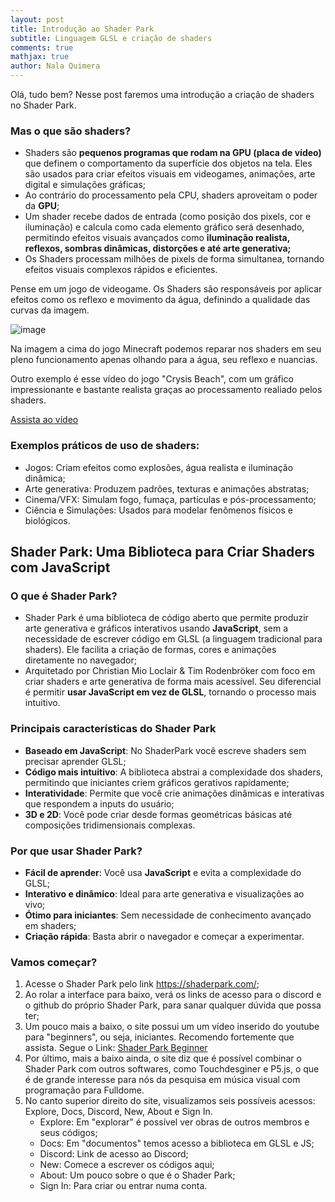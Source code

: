 ```yaml
---
layout: post
title: Introdução ao Shader Park
subtitle: Linguagem GLSL e criação de shaders
comments: true
mathjax: true
author: Nala Quimera 
---
```


Olá, tudo bem? Nesse post faremos uma introdução a criação de shaders no Shader Park. 

### Mas o que são shaders? 
- Shaders são **pequenos programas que rodam na GPU (placa de vídeo)** que definem o comportamento da superfície dos objetos na tela. Eles são usados para criar efeitos visuais em videogames, animações, arte digital e simulações gráficas;
- Ao contrário do processamento pela CPU, shaders aproveitam o poder da **GPU**;
- Um shader recebe dados de entrada (como posição dos pixels, cor e iluminação) e calcula como cada elemento gráfico será desenhado, permitindo efeitos visuais avançados como **iluminação realista, reflexos, sombras dinâmicas, distorções e até arte generativa;** 
- Os Shaders processam milhões de pixels de forma simultanea, tornando efeitos visuais complexos rápidos e eficientes.

  
Pense em um jogo de videogame. Os Shaders são responsáveis por aplicar efeitos como os reflexo e movimento da água, definindo a qualidade das curvas da imagem.

![image](https://github.com/user-attachments/assets/30e21894-2bd3-4d47-83d0-5be624547c50)

Na imagem a cima do jogo Minecraft podemos reparar nos shaders em seu pleno funcionamento apenas olhando para a água, seu reflexo e nuancias.

Outro exemplo é esse vídeo do jogo "Crysis Beach", com um gráfico impressionante e bastante realista graças ao processamento realiado pelos shaders. 

[Assista ao vídeo](https://www.youtube.com/watch?v=JVujJyUx6HE)

### Exemplos práticos de uso de shaders:
- Jogos: Criam efeitos como explosões, água realista e iluminação dinâmica;
- Arte generativa: Produzem padrões, texturas e animações abstratas;
- Cinema/VFX: Simulam fogo, fumaça, partículas e pós-processamento;
- Ciência e Simulações: Usados para modelar fenômenos físicos e biológicos.

## Shader Park: Uma Biblioteca para Criar Shaders com JavaScript
### O que é Shader Park?
- Shader Park é uma biblioteca de código aberto que permite produzir arte generativa e gráficos interativos usando **JavaScript**, sem a necessidade de escrever código em GLSL (a linguagem tradicional para shaders). Ele facilita a criação de formas, cores e animações diretamente no navegador;
- Arquitetado por Christian Mio Loclair & Tim Rodenbröker com foco em criar shaders e arte generativa de forma mais acessível. Seu diferencial é permitir **usar JavaScript em vez de GLSL**, tornando o processo mais intuitivo.


### Principais características do Shader Park
- **Baseado em JavaScript**: No ShaderPark você escreve shaders sem precisar aprender GLSL;
- **Código mais intuitivo**: A biblioteca abstrai a complexidade dos shaders, permitindo que iniciantes criem gráficos gerativos rapidamente;
- **Interatividade**: Permite que você crie animações dinâmicas e interativas que respondem a inputs do usuário;
- **3D e 2D**: Você pode criar desde formas geométricas básicas até composições tridimensionais complexas.

### Por que usar Shader Park?
- **Fácil de aprender**: Você usa **JavaScript** e evita a complexidade do GLSL;
- **Interativo e dinâmico**: Ideal para arte generativa e visualizações ao vivo;
- **Ótimo para iniciantes**: Sem necessidade de conhecimento avançado em shaders;
- **Criação rápida**: Basta abrir o navegador e começar a experimentar.
  
### Vamos começar? 
1. Acesse o Shader Park pelo link https://shaderpark.com/;
2. Ao rolar a interface para baixo, verá os links de acesso para o discord e o github do próprio Shader Park, para sanar qualquer dúvida que possa ter;
3. Um pouco mais a baixo, o site possui um um vídeo inserido do youtube para "beginners", ou seja, iniciantes. Recomendo fortemente que assista. Segue o Link:
[Shader Park Beginner](https://www.youtube.com/watch?v=QvR4rDSKwvM&list=PLgfxkm9xFocbc6wiO3A8vXalP4K57yUKo)
4. Por último, mais a baixo ainda, o site diz que é possível combinar o Shader Park com outros softwares, como Touchdesginer e P5.js, o que é de grande interesse para nós da pesquisa em música visual com programação para Fulldome.
5. No canto superior direito do site, visualizamos seis possíveis acessos: Explore, Docs, Discord, New, About e Sign In.
   - Explore: Em "explorar" é possível ver obras de outros membros e seus códigos;
   - Docs: Em "documentos" temos acesso a biblioteca em GLSL e JS;
   - Discord: Link de acesso ao Discord;
   - New: Comece a escrever os códigos aqui;
   - About: Um pouco sobre o que é o Shader Park;
   - Sign In: Para criar ou entrar numa conta.






